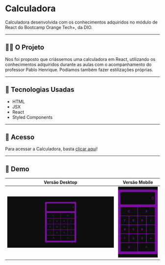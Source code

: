 # Calculadora

Calculadora desenvolvida com os conhecimentos adquiridos no módulo de React do Bootcamp Orange Tech+, da DIO.

----

## 👩‍💻 O Projeto

Nos foi proposto que criássemos uma calculadora em React, utilizando os conhecimentos adquiridos durante as aulas com o acompanhamento do professor Pablo Henrique. Podíamos também fazer estilizações próprias.

----

## 🔧 Tecnologias Usadas
- HTML
- JSX
- React
- Styled Components

----

## 🔗 Acesso 

Para acessar a Calculadora, basta <a href="#">clicar aqui</a>!

----

##  📱 Demo

| Versão Desktop | Versão Mobile |
| ---------------| --------------|
|![Calculadora no Desktop](img/Screenshot_3.png)|![Calculadora no Mobile](img/Screenshot_4.png)|